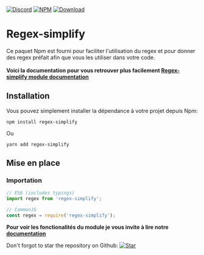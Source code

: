 [![Discord](https://img.shields.io/discord/832296913695932428?color=informational&logo=discord&logoColor=white)](https://discord.gg/jH6wB3B6s8)
[![NPM](https://img.shields.io/npm/v/regex-simplify?color=crimson&logo=npm)](https://www.npmjs.com/package/regex-simplify)
[![Download](https://img.shields.io/npm/dt/regex-simplify)](https://www.npmjs.com/package/regex-simplify)


# Regex-simplify

Ce paquet Npm est fourni pour faciliter l'utilisation du regex et pour donner des regex préfait afin que vous les utiliser dans votre code.</br></br>
<strong>Voici la documentation pour vous retrouver plus facilement [Regex-simplify module documentation](https://regex-simplify.lacostar.fr/)</strong>

## Installation

Vous pouvez simplement installer la dépendance à votre projet depuis Npm:

```shell
npm install regex-simplify
```

Ou

```shell
yarn add regex-simplify
```


## Mise en place

### Importation

```js
// ES6 (includes typings)
import regex from 'regex-simplify';

// CommonJS
const regex = require('regex-simplify');
```

<strong>Pour voir les fonctionalités du module je vous invite à lire notre [documentation](https://regex-simplify.lacostar.fr/)</strong>

Don't forgot to star the repository on Github:
[![Star](https://img.shields.io/github/stars/LACOSTAR91/regex-simplify?color=brightgreen&logo=github&logoColor=white)](https://github.com/LACOSTAR91/regex-simplify)